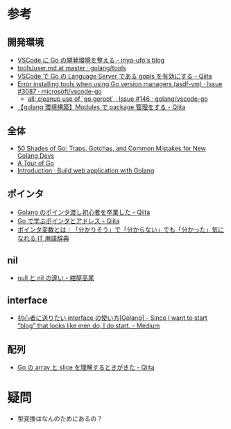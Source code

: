 # 参考

## 開発環境

- [VSCode に Go の開発環境を整える \- iriya\-ufo's blog](https://iriya-ufo.net/blog/2019/12/08/go-env-in-vscode/)
- [tools/user\.md at master · golang/tools](https://github.com/golang/tools/blob/master/gopls/doc/user.md)
- [VSCode で Go の Language Server である gopls を有効にする \- Qiita](https://qiita.com/ryysud/items/1cf66ee4363aec22394a)
- [Error installing tools when using Go version managers \(asdf\-vm\) · Issue \#3087 · microsoft/vscode\-go](https://github.com/microsoft/vscode-go/issues/3087)
  - [all: cleanup use of \`go\.goroot\` · Issue \#146 · golang/vscode\-go](https://github.com/golang/vscode-go/issues/146)
- [【golang 環境構築】Modules で package 管理をする \- Qiita](https://qiita.com/fox777/items/a8cb025df5439902b6c4)

## 全体

- [50 Shades of Go: Traps, Gotchas, and Common Mistakes for New Golang Devs](http://devs.cloudimmunity.com/gotchas-and-common-mistakes-in-go-golang/index.html)
- [A Tour of Go](https://go-tour-jp.appspot.com/list)
- [Introduction · Build web application with Golang](https://astaxie.gitbooks.io/build-web-application-with-golang/content/ja/?q=)

## ポインタ

- [Golang のポインタ渡し初心者を卒業した \- Qiita](https://qiita.com/kotaonaga/items/4a93ec40718c279154f5)
- [Go で学ぶポインタとアドレス \- Qiita](https://qiita.com/Sekky0905/items/447efa04a95e3fec217f)
- [ポインタ変数とは｜「分かりそう」で「分からない」でも「分かった」気になれる IT 用語辞典](https://wa3.i-3-i.info/word12814.html)

## nil

- [null と nil の違い \- 紺屋高尾](http://kouyatakao.hatenablog.com/entry/2013/12/30/135026)

## interface

- [初心者に送りたい interface の使い方\[Golang\] \- Since I want to start “blog” that looks like men do, I do start\. \- Medium](https://medium.com/since-i-want-to-start-blog-that-looks-like-men-do/%E5%88%9D%E5%BF%83%E8%80%85%E3%81%AB%E9%80%81%E3%82%8A%E3%81%9F%E3%81%84interface%E3%81%AE%E4%BD%BF%E3%81%84%E6%96%B9-golang-48eba361c3b4)

## 配列

- [Go の array と slice を理解するときがきた \- Qiita](https://qiita.com/seihmd/items/d9bc98a4f4f606ecaef7)

# 疑問

- 型変換はなんのためにあるの？
